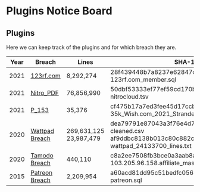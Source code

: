 # Plugins Notice Board

## Plugins
Here we can keep track of the plugins and for which breach they are.

| Year | Breach | Lines | SHA-1 | Plugin | Kudos |
| ---- | ------ |------ | ----- | ------ | ----- |
| 2021 | [123rf.com][P_151] | 8,292,274 | 28f439448b7a8237e62847d4df48b95d42c1fec4 123rf.com_member.sql | [2021-123rf_com.py] | [Me :)] |
| 2021 | [Nitro_PDF][P_152] | 76,856,990 | 50dbf53333ef77ef59cd170be4c33931e613b8d9 nitrocloud.tsv | [2021-nitropdf_com.py] | [Me :)] |
| 2021 | [P_153] | 35,376 | cf475b17a7ed3fee45d17ccb57763c7a5c99ad9d 35k_Wish.com_2021_Stranded.txt | [2021-wish_com.py] | [@leonjza] |
| 2020 | [Wattpad Breach][P_155] | 269,631,125</br>23,987,479 | dea79791e87043a3f76e4d75f33855c7278b0197 cleaned.csv</br>af9ddbc8138b013c80c882cb109991bd689c25d1 wattpad_24133700_lines.txt |[2020-wattpad_com.py]<br/>[2020-wattpad_com1.py] | [Me :)] |
| 2020 | [Tamodo Breach][P_154] | 440,110 | c8a2ee7508fb3bce0a3aab8a2244757b0540f0c7 103.205.96.158.affiliate_master_dev.users.txt | [2020-tamodo_com.py] | [Me :)] |
| 2015 | [Patreon Breach][P_150] | 2,209,954 | a60acd81dd95c51bedfc056e4caeda86b70ed0d0 patreon.sql | [2015-patreon_com.py] | [@leonjza] |


[P_150]: <https://haveibeenpwned.com/PwnedWebsites#Patreon>
[P_151]: <https://haveibeenpwned.com/PwnedWebsites#123RF>
[P_152]: <https://haveibeenpwned.com/PwnedWebsites#Nitro>
[P_153]: <None://>
[P_154]: <https://haveibeenpwned.com/PwnedWebsites#Tamodo>
[P_155]: <https://haveibeenpwned.com/PwnedWebsites#Wattpad>

[Me :)]: <https://github.com/StingraySA>
[@leonjza]: <https://github.com/leonjza>

[2015-patreon_com.py]: <https://github.com/StingraySA/Frack/blob/main/parsers/2015-patreon_com.py>
[2021-123rf_com.py]: <https://github.com/StingraySA/Frack/blob/main/parsers/2021-123rf_com.py>
[2021-nitropdf_com.py]: <https://github.com/StingraySA/Frack/blob/main/parsers/2021-nitropdf_com.py>
[2021-wish_com.py]: <https://github.com/StingraySA/Frack/blob/main/parsers/2021-wish_com.py>
[2020-tamodo_com.py]: <../parsers/2020-tamodo_com.py>
[2020-wattpad_com.py]: <../parsers/2020-wattpad_com.py>
[2020-wattpad_com1.py]: <../parsers/2020-wattpad_com1.py>